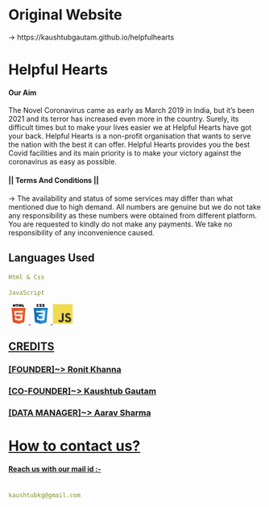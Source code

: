  <h1 > Original Website  </h1>-> https://kaushtubgautam.github.io/helpfulhearts


<h1> Helpful Hearts  </h1>
<p>  <h4>Our Aim</h4>
The Novel Coronavirus came as early as March 2019 in India, but it’s been 2021 and its terror has increased even more in the country. Surely, its difficult times but to make your lives easier we at Helpful Hearts have got your back. Helpful Hearts is a non-profit organisation that wants to serve the nation with the best it can offer. Helpful Hearts provides you the best Covid facilities and its main priority is to make your victory against the coronavirus as easy as possible. </p>

<p> <h4>|| Terms And Conditions ||</h4> ->
The availability and status of some services may differ than what mentioned due to high demand. All numbers are genuine but we do not take any responsibility as these numbers were obtained from different platform. You are requested to kindly do not make any payments. We take no responsibility of any inconvenience caused. </p>


<h2> Languages Used </h2>

```yaml
Html & Css
```
```yaml
JavaScript
```

<a href="https://www.w3.org/html/" target="_blank"> <img src="https://raw.githubusercontent.com/devicons/devicon/master/icons/html5/html5-original-wordmark.svg" alt="html5" width="40" height="40"/>
<a href="https://www.w3schools.com/css/" target="_blank"> <img src="https://raw.githubusercontent.com/devicons/devicon/master/icons/css3/css3-original-wordmark.svg" alt="css3" width="40" height="40"/>
<a href="https://developer.mozilla.org/en-US/docs/Web/JavaScript" target="_blank"> <img src="https://raw.githubusercontent.com/devicons/devicon/master/icons/javascript/javascript-original.svg" alt="javascript" width="40" height="40"/> 


<h2> CREDITS </h2>

<h3> [FOUNDER]~> Ronit Khanna </h3> 
<h3> [CO-FOUNDER]~> Kaushtub Gautam </h3> 
<h3> [DATA MANAGER]~> Aarav Sharma </h3> 


  <p> <h1> How to contact us? </h1> 
<h4> Reach us with our mail id :- </h4>

```yaml

kaushtubkg@gmail.com

```
</p>
